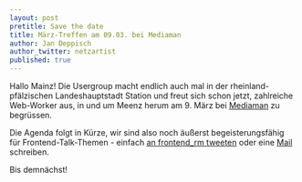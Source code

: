 ```yaml
---
layout: post
pretitle: Save the date
title: März-Treffen am 09.03. bei Mediaman
author: Jan Deppisch
author_twitter: netzartist
published: true
---
```


Hallo Mainz! Die Usergroup macht endlich auch mal in der rheinland-pfälzischen Landeshauptstadt Station und freut sich schon jetzt, zahlreiche Web-Worker aus, in und um Meenz herum am 9. März bei [Mediaman](https://www.mediaman.de) zu begrüssen.

Die Agenda folgt in Kürze, wir sind also noch äußerst begeisterungsfähig für Frontend-Talk-Themen - einfach [an frontend_rm tweeten](http://twitter.com/frontend_rm) oder eine [Mail](mailto:info@frontend-rheinmain.de) schreiben.

Bis demnächst!
